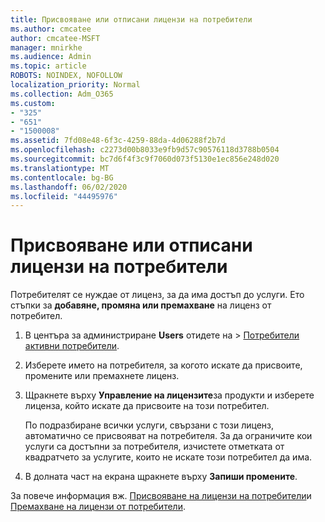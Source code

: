 ```yaml
---
title: Присвояване или отписани лицензи на потребители
ms.author: cmcatee
author: cmcatee-MSFT
manager: mnirkhe
ms.audience: Admin
ms.topic: article
ROBOTS: NOINDEX, NOFOLLOW
localization_priority: Normal
ms.collection: Adm_O365
ms.custom:
- "325"
- "651"
- "1500008"
ms.assetid: 7fd08e48-6f3c-4259-88da-4d06288f2b7d
ms.openlocfilehash: c2273d00b8033e9fb9d57c90576118d3788b0504
ms.sourcegitcommit: bc7d6f4f3c9f7060d073f5130e1ec856e248d020
ms.translationtype: MT
ms.contentlocale: bg-BG
ms.lasthandoff: 06/02/2020
ms.locfileid: "44495976"
---
```

# <a name="assign-or-unassign-licenses-to-users"></a>Присвояване или отписани лицензи на потребители

Потребителят се нуждае от лиценз, за да има достъп до услуги. Ето стъпки за **добавяне, промяна или премахване** на лиценз от потребител.
  
1. В центъра за администриране **Users** отидете на \> [Потребители активни потребители](https://go.microsoft.com/fwlink/p/?linkid=834822).

2. Изберете името на потребителя, за когото искате да присвоите, промените или премахнете лиценз.

3. Щракнете върху **Управление на лицензите**за продукти и изберете лиценза, който искате да присвоите на този потребител.

    По подразбиране всички услуги, свързани с този лиценз, автоматично се присвояват на потребителя. За да ограничите кои услуги са достъпни за потребителя, изчистете отметката от квадратчето за услугите, които не искате този потребител да има.

4. В долната част на екрана щракнете върху **Запиши промените**.

За повече информация вж. [Присвояване на лицензи на потребители](https://docs.microsoft.com/microsoft-365/admin/add-users/add-users)и [Премахване на лицензи от потребители](https://docs.microsoft.com/microsoft-365/admin/add-users/delete-a-user).
